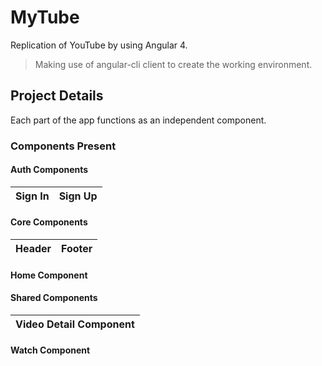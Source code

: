 # MyTube

Replication of YouTube by using Angular 4.

> Making use of angular-cli client to create the working environment.

## Project Details
Each part of the app functions as an independent component.

### Components Present

#### Auth Components

| Sign In | Sign Up |
| :------------: | :------------: |

#### Core Components

| Header | Footer |
| :------------: | :------------: |

#### Home Component

#### Shared Components

| Video Detail Component | 
| :------------: | 

#### Watch Component

